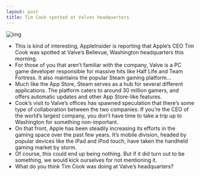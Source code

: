 ```yaml
---
layout: post
title: Tim Cook spotted at Valves headquarters
---
```

![img](http://media.idownloadblog.com/wp-content/uploads/2012/04/valve-hq.jpg)
* This is kind of interesting, AppleInsider is reporting that Apple’s CEO Tim Cook was spotted at Valve’s Bellevue, Washington headquarters this morning.
* For those of you that aren’t familiar with the company, Valve is a PC game developer responsible for massive hits like Half Life and Team Fortress. It also maintains the popular Steam gaming platform…
* Much like the App Store, Steam serves as a hub for several different applications. The platform caters to around 30 million gamers, and offers automatic updates and other App Store-like features.
* Cook’s visit to Valve’s offices has spawned speculation that there’s some type of collaboration between the two companies. If you’re the CEO of the world’s largest company, you don’t have time to take a trip up to Washington for something non-important.
* On that front, Apple has been steadily increasing its efforts in the gaming space over the past few years. It’s mobile division, headed by popular devices like the iPad and iPod touch, have taken the handheld gaming market by storm.
* Of course, this could end up being nothing. But if it did turn out to be something, we would kick ourselves for not mentioning it.
* What do you think Tim Cook was doing at Valve’s headquarters?

